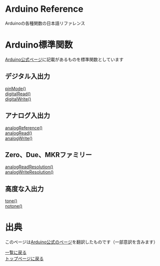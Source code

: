 # Arduino Reference

Arduinoの各種関数の日本語リファレンス

# Arduino標準関数

[Arduino公式ページ](https://www.arduino.cc/reference/en/)に記載があるものを標準関数としています

## **デジタル入出力**

[pinMode()](./digital-io/pinMode)  
[digitalRead()](./digital-io/digitalRead)  
[digitalWrite()](./digital-io/digitalWrite)

## **アナログ入出力**

[analogReference()](./analog-io/analogReference)  
[analogRead()](./analog-io/analogRead)  
[analogWrite()](./analog-io/analogWrite)

## **Zero、Due、MKRファミリー**

[analogReadResolution()](./zero-due-mkr/analogReadResolution)  
[analogWriteResolution()](./zero-due-mkr/analogWriteResolution)

## **高度な入出力**

[tone()](./advanced-io/tone)  
[notone()](.advance-io/notone)  

# 出典

このページは[Arduino公式のページ](https://arduino.cc/reference/en/)を翻訳したものです（一部意訳を含みます）

[一覧に戻る](http://pages.nchlab.net/Arduino/ref/)  
[トップページに戻る](http://pages.nchlab.net/)
